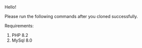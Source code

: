 Hello!

Please run the following commands after you cloned successfully.

Requirements:
1. PHP 8.2
2. MySql 8.0


